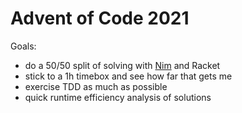 # Advent of Code 2021

Goals:
- do a 50/50 split of solving with [Nim](nim-lang.org) and Racket
- stick to a 1h timebox and see how far that gets me
- exercise TDD as much as possible
- quick runtime efficiency analysis of solutions
